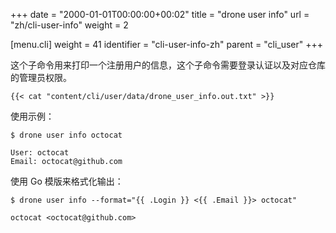 +++
date = "2000-01-01T00:00:00+00:02"
title = "drone user info"
url = "zh/cli-user-info"
weight = 2

[menu.cli]
  weight = 41
  identifier = "cli-user-info-zh"
  parent = "cli_user"
+++

<!--This subcommand prints information about the named registered user. Please note this command requires administrative privileges.-->

这个子命令用来打印一个注册用户的信息，这个子命令需要登录认证以及对应仓库的管理员权限。

```text
{{< cat "content/cli/user/data/drone_user_info.out.txt" >}}
```

使用示例：

```text
$ drone user info octocat

User: octocat
Email: octocat@github.com
```

<!--Format the output using a custom Go template:-->

使用 Go 模版来格式化输出：

```text
$ drone user info --format="{{ .Login }} <{{ .Email }}> octocat"

octocat <octocat@github.com>
```
